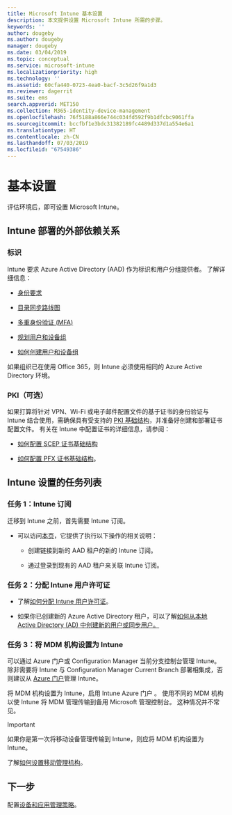 ```yaml
---
title: Microsoft Intune 基本设置
description: 本文提供设置 Microsoft Intune 所需的步骤。
keywords: ''
author: dougeby
ms.author: dougeby
manager: dougeby
ms.date: 03/04/2019
ms.topic: conceptual
ms.service: microsoft-intune
ms.localizationpriority: high
ms.technology: ''
ms.assetid: 60cfa440-0723-4ea0-bacf-3c5d26f9a1d3
ms.reviewer: dagerrit
ms.suite: ems
search.appverid: MET150
ms.collection: M365-identity-device-management
ms.openlocfilehash: 76f5188a866e744c034fd592f9b1dfcbc9061ffa
ms.sourcegitcommit: bccfbf1e3bdc31382189fc4489d337d1a554e6a1
ms.translationtype: HT
ms.contentlocale: zh-CN
ms.lasthandoff: 07/03/2019
ms.locfileid: "67549386"
---
```

# <a name="basic-setup"></a>基本设置

评估环境后，即可设置 Microsoft Intune。

## <a name="external-dependencies-for-an-intune-deployment"></a>Intune 部署的外部依赖关系

### <a name="identity"></a>标识

Intune 要求 Azure Active Directory (AAD) 作为标识和用户分组提供者。 了解详细信息：

- [身份要求](https://docs.microsoft.com/azure/active-directory/active-directory-hybrid-identity-design-considerations-overview#design-considerations-overview)

- [目录同步路线图](https://docs.microsoft.com/azure/active-directory/active-directory-hybrid-identity-design-considerations-directory-sync-requirements)

- [多重身份验证 (MFA)](https://docs.microsoft.com/azure/active-directory/authentication/concept-mfa-howitworks)

- [规划用户和设备组](users-add.md)

- [如何创建用户和设备组](groups-get-started.md)

如果组织已在使用 Office 365，则 Intune 必须使用相同的 Azure Active Directory 环境。

### <a name="pki-optional"></a>PKI（可选）

如果打算将针对 VPN、Wi-Fi 或电子邮件配置文件的基于证书的身份验证与 Intune 结合使用，需确保具有受支持的 [PKI 基础结构](certificates-configure.md)，并准备好创建和部署证书配置文件。 有关在 Intune 中配置证书的详细信息，请参阅：

- [如何配置 SCEP 证书基础结构](/intune/certificates-scep-configure)

- [如何配置 PFX 证书基础结构](/intune/certficates-pfx-configure)。


## <a name="task-list-for-an-intune-setup"></a>Intune 设置的任务列表

### <a name="task-1-intune-subscription"></a>任务 1：Intune 订阅

迁移到 Intune 之前，首先需要 Intune 订阅。

- 可以访问[本页](https://admin.microsoft.com/Signup/Signup.aspx?OfferId=40BE278A-DFD1-470a-9EF7-9F2596EA7FF9&dl=INTUNE_A&ali=1#0)，它提供了执行以下操作的相关说明：

    - 创建链接到新的 AAD 租户的新的 Intune 订阅。

    - 通过登录到现有的 AAD 租户来关联 Intune 订阅。

### <a name="task-2-assign-intune-user-licenses"></a>任务 2：分配 Intune 用户许可证

- 了解[如何分配 Intune 用户许可证](licenses-assign.md)。

- 如果你已创建新的 Azure Active Directory 租户，可以了解[如何从本地 Active Directory (AD) 中创建新的用户或同步用户。](https://docs.microsoft.com/azure/active-directory/connect/active-directory-aadconnect)

### <a name="task-3-set-your-mdm-authority-to-intune"></a>任务 3：将 MDM 机构设置为 Intune

可以通过 Azure 门户或 Configuration Manager 当前分支控制台管理 Intune。 除非需要将 Intune 与 Configuration Manager Current Branch 部署相集成，否则建议从 [Azure 门户](https://portal.azure.com)管理 Intune。

将 MDM 机构设置为 Intune，启用 Intune Azure 门户  。 使用不同的 MDM 机构以使 Intune 将 MDM 管理传输到备用 Microsoft 管理控制台。 这种情况并不常见。

> [!IMPORTANT]
> 如果你是第一次将移动设备管理传输到 Intune，则应将 MDM 机构设置为 Intune。

了解[如何设置移动管理机构](mdm-authority-set.md)。

## <a name="next-step"></a>下一步

配置[设备和应用管理策略](migration-guide-configure-policies.md)。
